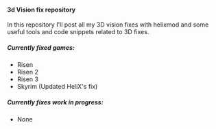 #### 3d Vision fix repository

In this repository I'll post all my 3D vision fixes with helixmod and some useful tools and code snippets related to 3D fixes.

##### Currently fixed games:
- Risen
- Risen 2
- Risen 3
- Skyrim (Updated HeliX's fix)

##### Currently fixes work in progress:
- None

